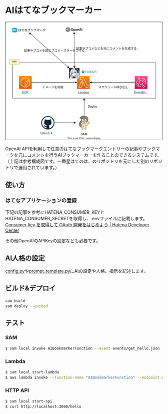 # AIはてなブックマーカー

![ex. 一番星はてのインフラ構成図](./ARCHITECTURE.svg)

OpenAI APIを利用して任意のはてなブックマークエントリーの記事やブックマークを元にコメントを行うAIブックマーカーを作ることのできるシステムです。  
（上記は参考構成図です。一番星はてのはこのリポジトリを元にした別のリポジトリで運用されています。）

## 使い方

### はてなアプリケーションの登録

下記の記事を参考にHATENA_CONSUMER_KEYとHATENA_CONSUMER_SECRETを取得し、.envファイルに記載します。
[Consumer key を取得して OAuth 開発をはじめよう | Hatena Developer Center](https://developer.hatena.ne.jp/ja/documents/auth/apis/oauth/consumer)

その他OpenAIのAPIKeyの設定なども必要です。

## AI人格の設定

[config.py](src/libs/common/config.py)や[prompt_template.py](src/libs/util/llm/prompt_template.py)にAIの設定や人格、指示を記述します。

## ビルド&デプロイ

```bash
sam build
sam deploy --guided
```

## テスト

### SAM

```bash
$ sam local invoke AIBookmarkerFunction --event events/get_hello.json
```

### Lambda

```bash
$ sam local start-lambda
$ aws lambda invoke --function-name "AIBookmarkerFunction" --endpoint-url "http://127.0.0.1:3001" --payload file://events/get_hello.json response.json && cat response.json
```

### HTTP API

```bash
$ sam local start-api
$ curl http://localhost:3000/hello
```
